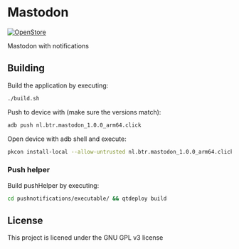 # Mastodon

[![OpenStore](https://open-store.io/badges/en_US.png)](https://open-store.io/app/nl.btr.mastodon)

Mastodon with notifications

## Building

Build the application by executing:

```bash
./build.sh
```

Push to device with (make sure the versions match):

```bash
adb push nl.btr.mastodon_1.0.0_arm64.click
```

Open device with adb shell and execute:

```bash
pkcon install-local --allow-untrusted nl.btr.mastodon_1.0.0_arm64.click
```

### Push helper

Build pushHelper by executing:

```bash
cd pushnotifications/executable/ && qtdeploy build
```

## License

This project is licened under the GNU GPL v3 license
